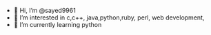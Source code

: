 - 👋 Hi, I’m @sayed9961
- 👀 I’m interested in c,c++, java,python,ruby, perl, web development,
- 🌱 I’m currently learning python



<!---
sayed9961/sayed9961 is a ✨ special ✨ repository because its `README.md` (this file) appears on your GitHub profile.
You can click the Preview link to take a look at your changes.
- 💞️ I’m looking to collaborate on ...
- 📫 How to reach me sayed.mahmud.oli on 
--->
